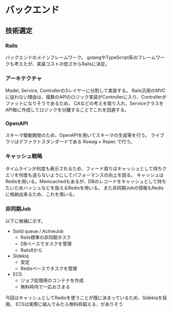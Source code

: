 # バックエンド

## 技術選定

### Rails

バックエンドのメインフレームワーク。
golangやTypeScript系のフレームワークも考えたが、実装コストの低さからRailsに決定。

### アーキテクチャ

Model, Service, Controllerの3レイヤーに分割して実装する。
Rails汎用のMVCに従わない理由は、複数のAPIのロジック実装がControllerに入り、Controllerがファットになりそうであるため。
CAなどの考えを取り入れ、ServiceクラスをAPI毎に作成してロジックを分離することでこれを回避する。

### OpenAPI

スキーマ駆動開発のため、OpenAPIを用いてスキーマの生成等を行う。
ライブラリはデファクトスタンダードである Rswag × Rspec で行う。

### キャッシュ戦略

タイムラインが何度も表示されるため、フィード周りはキャッシュとして持ちクエリを何度も送らないようにしてパフォーマンスの向上を図る。
キャッシュはRedisを用いる。Memcachedもあるが、DBのレコードをキャッシュとして持ちたいためハッシュなどを扱えるRedisを用いる。
また非同期Jobの情報もRedisに格納出来るため、これを用いる。

### 非同期Job

以下に候補に示す。

* Solid queue / ActiveJob
  * Rails標準の非同期タスク
  * DBベースでタスクを管理
  * Rails8から
* Sidekiq
  * 安定
  * Redisベースでタスクを管理
* ECS
  * ジョブ処理用のコンテナを作成
  * 無料枠内で一応おさまる

今回はキャッシュとしてRedisを使うことが既に決まっているため、Sidekiqを採用。
ECSは実際に組んでみたら無料枠超える、がありそう
